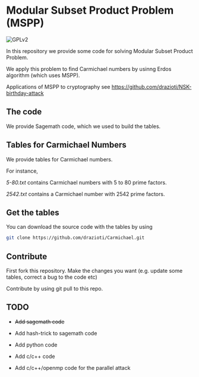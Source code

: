 #  Modular Subset Product Problem (MSPP)

![GPLv2][]

[GPLv2]: https://img.shields.io/badge/license-GPLv2-lightgrey.svg

In this repository we provide some code for solving Modular Subset Product Problem.

We apply this problem to find Carmichael numbers by usinng Erdos algorithm (which uses MSPP).

Applications of MSPP to cryptography see https://github.com/drazioti/NSK-birthday-attack

## The code
We provide Sagemath code, which we used to build the tables.

## Tables for Carmichael Numbers
We provide tables for Carmichael numbers.

For instance,

*5-80.txt* contains Carmichael numbers with 5 to 80 prime factors.

*2542.txt* contains a Carmichael number with 2542 prime factors.

## Get the tables
You can download the source code with the tables by using

```sh
git clone https://github.com/drazioti/Carmichael.git
```

## Contribute
First fork this repository. Make the changes you want (e.g. update some tables, correct a bug to the code etc)

Contribute by using git pull to this repo. 

## TODO
- ~~Add sagemath code~~

- Add hash-trick to sagemath code

- Add python code

- Add c/c++ code

- Add c/c++/openmp  code for the parallel attack
